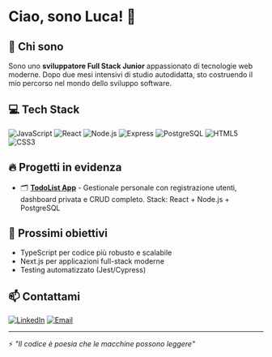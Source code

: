 # Ciao, sono Luca! 👋

## 🚀 Chi sono
Sono uno **sviluppatore Full Stack Junior** appassionato di tecnologie web moderne. Dopo due mesi intensivi di studio autodidatta, sto costruendo il mio percorso nel mondo dello sviluppo software.

## 💻 Tech Stack
![JavaScript](https://img.shields.io/badge/-JavaScript-F7DF1E?style=flat-square&logo=javascript&logoColor=black)
![React](https://img.shields.io/badge/-React-61DAFB?style=flat-square&logo=react&logoColor=black)
![Node.js](https://img.shields.io/badge/-Node.js-339933?style=flat-square&logo=node.js&logoColor=white)
![Express](https://img.shields.io/badge/-Express-000000?style=flat-square&logo=express&logoColor=white)
![PostgreSQL](https://img.shields.io/badge/-PostgreSQL-336791?style=flat-square&logo=postgresql&logoColor=white)
![HTML5](https://img.shields.io/badge/-HTML5-E34F26?style=flat-square&logo=html5&logoColor=white)
![CSS3](https://img.shields.io/badge/-CSS3-1572B6?style=flat-square&logo=css3&logoColor=white)

## 🔥 Progetti in evidenza
- 🗂️ **[TodoList App](https://github.com/JustKelu/TodoList-App)** - Gestionale personale con registrazione utenti, dashboard privata e CRUD completo. Stack: React + Node.js + PostgreSQL

## 🌱 Prossimi obiettivi
- TypeScript per codice più robusto e scalabile
- Next.js per applicazioni full-stack moderne  
- Testing automatizzato (Jest/Cypress)

## 📫 Contattami
[![LinkedIn](https://img.shields.io/badge/-LinkedIn-0A66C2?style=flat-square&logo=linkedin&logoColor=white)](https://www.linkedin.com/in/luca-oliva-0281b6222)
[![Email](https://img.shields.io/badge/-Email-EA4335?style=flat-square&logo=gmail&logoColor=white)](mailto:luca.oliva.dev@gmail.com)

---
⚡ *"Il codice è poesia che le macchine possono leggere"*
